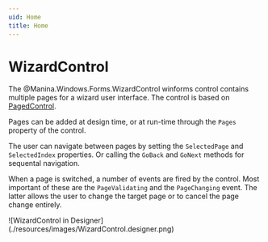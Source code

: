 ```yaml
---
uid: Home
title: Home
---
```

# WizardControl #

The @Manina.Windows.Forms.WizardControl winforms control contains multiple pages for a wizard user interface. The control is based on [PagedControl](https://github.com/oozcitak/PagedControl).

Pages can be added at design time, or at run-time through the `Pages` property of the control. 

The user can navigate between pages by setting the `SelectedPage` and `SelectedIndex` properties. Or calling the `GoBack` and `GoNext` methods for sequental navigation.

When a page is switched, a number of events are fired by the control. Most important of these are the `PageValidating` and the `PageChanging` event. The latter allows the user to change the target page or to cancel the page change entirely.

<div>![WizardControl in Designer](./resources/images/WizardControl.designer.png)</div>

